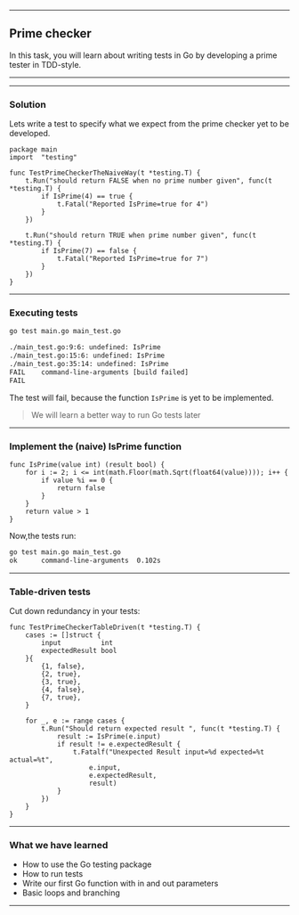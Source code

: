 <!-- .slide: data-background="img/PRIME_CHECKER/00.jpg" data-background-size="100%" data-background-position="50% 50%" -->
----

## Prime checker
In this task, you will learn about writing tests in Go by developing a prime tester in TDD-style.

----

<!-- .slide: data-background="img/PRIME_CHECKER/01.jpg" data-background-size="60%" data-background-position="50% 50%" -->
----

### Solution

Lets write a test to specify what we expect from the prime checker yet to be developed.

```golang
package main
import 	"testing"

func TestPrimeCheckerTheNaiveWay(t *testing.T) {
	t.Run("should return FALSE when no prime number given", func(t *testing.T) {
		if IsPrime(4) == true {
			t.Fatal("Reported IsPrime=true for 4")
		}
	})

	t.Run("should return TRUE when prime number given", func(t *testing.T) {
		if IsPrime(7) == false {
			t.Fatal("Reported IsPrime=true for 7")
		}
	})
}
```

----
### Executing tests

```bash
go test main.go main_test.go

./main_test.go:9:6: undefined: IsPrime
./main_test.go:15:6: undefined: IsPrime
./main_test.go:35:14: undefined: IsPrime
FAIL    command-line-arguments [build failed]
FAIL
```

The test will fail, because the function `IsPrime` is yet to be implemented.

> We will learn a better way to run Go tests later 

----

### Implement the (naive) IsPrime function

```golang
func IsPrime(value int) (result bool) {
	for i := 2; i <= int(math.Floor(math.Sqrt(float64(value)))); i++ {
		if value %i == 0 {
			return false
		}
	}
	return value > 1
}
```

Now,the tests run:

```bash
go test main.go main_test.go
ok      command-line-arguments  0.102s
```
----
### Table-driven tests

Cut down redundancy in your tests:
```golang
func TestPrimeCheckerTableDriven(t *testing.T) {
	cases := []struct {
		input          int
		expectedResult bool
	}{
		{1, false},
		{2, true},
		{3, true},
		{4, false},
		{7, true},
	}

	for _, e := range cases {
		t.Run("Should return expected result ", func(t *testing.T) {
			result := IsPrime(e.input)
			if result != e.expectedResult {
				t.Fatalf("Unexpected Result input=%d expected=%t actual=%t", 
					e.input, 
					e.expectedResult, 
					result)
			}
		})
	}
}
```

----
### What we have learned
* How to use the Go testing package
* How to run tests
* Write our first Go function with in and out parameters
* Basic loops and branching

---